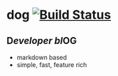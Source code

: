 # dog [![Build Status](https://secure.travis-ci.org/thlorenz/dog.png)](http://travis-ci.org/thlorenz/dog)

## D*eveloper bl*OG

  - markdown based
  - simple, fast, feature rich
